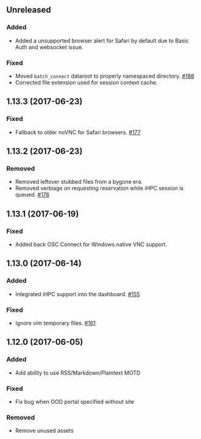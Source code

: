## Unreleased

### Added

  - Added a unsupported browser alert for Safari by default due to Basic Auth
    and websocket issue.

### Fixed

  - Moved `batch_connect` dataroot to properly namespaced directory. [#188](https://github.com/OSC/ood-dashboard/issues/181)
  - Corrected file extension used for session context cache.

## 1.13.3 (2017-06-23)

### Fixed

  - Fallback to older noVNC for Safari browsers. [#177](https://github.com/OSC/ood-dashboard/issues/177)

## 1.13.2 (2017-06-23)

### Removed

  - Removed leftover stubbed files from a bygone era.
  - Removed verbiage on requesting reservation while iHPC session is queued. [#176](https://github.com/OSC/ood-dashboard/issues/176)

## 1.13.1 (2017-06-19)

### Fixed

  - Added back OSC Connect for Windows native VNC support.

## 1.13.0 (2017-06-14)

### Added

  - Integrated iHPC support into the dashboard. [#155](https://github.com/OSC/ood-dashboard/pull/155)

### Fixed

  - Ignore vim temporary files. [#161](https://github.com/OSC/ood-dashboard/issues/161)

## 1.12.0 (2017-06-05)

### Added

  - Add ability to use RSS/Markdown/Plaintext MOTD

### Fixed

  - Fix bug when OOD portal specified without site

### Removed

  - Remove unused assets

